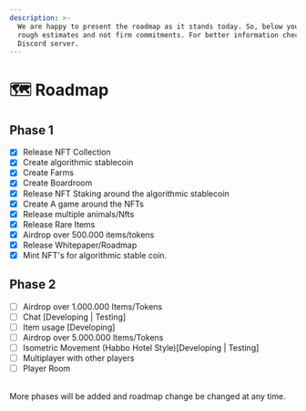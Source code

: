 ```yaml
---
description: >-
  We are happy to present the roadmap as it stands today. So, below you’ll find
  rough estimates and not firm commitments. For better information check our
  Discord server.
---
```


# 🗺 Roadmap

## Phase 1

* [x] Release NFT Collection
* [x] Create algorithmic stablecoin
* [x] Create Farms
* [x] Create Boardroom
* [x] Release NFT Staking around the algorithmic stablecoin
* [x] Create A game around the NFTs
* [x] Release multiple animals/Nfts
* [x] Release Rare Items
* [x] Airdrop over 500.000 items/tokens
* [x] Release Whitepaper/Roadmap
* [x] Mint NFT's for algorithmic stable coin.

## Phase 2

* [ ] Airdrop over 1.000.000 Items/Tokens
* [ ] Chat \[Developing | Testing]
* [ ] Item usage \[Developing]
* [ ] Airdrop over 5.000.000 Items/Tokens
* [ ] Isometric Movement (Habbo Hotel Style)\[Developing | Testing]
* [ ] Multiplayer with other players
* [ ] Player Room

\
More phases will be added and roadmap change be changed at any time.
